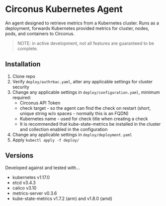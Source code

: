 # Circonus Kubernetes Agent

An agent designed to retrieve metrics from a Kubernetes cluster. Runs as a deployment, forwards Kubernetes provided metrics for cluster, nodes, pods, and containers to Circonus.

>NOTE: in active development, not all features are guaranteed to be complete.

## Installation

1. Clone repo
1. Verify `deploy/authrbac.yaml`, alter any applicable settings for cluster security
1. Change any applicable settings in `deploy/configuration.yaml`, minimum required:
   * Circonus API Token
   * check target - so the agent can find the check on restart (short, unique string w/o spaces - normally this is an FQDN)
   * Kubernetes name - used for check title when creating a check
   * It is recommended that kube-state-metrics be installed in the cluster and collection enabled in the configuration
1. Change any applicable settings in `deploy/deployment.yaml`
1. Apply `kubectl apply -f deploy/`

## Versions

Developed against and tested with...

* kubernetes v1.17.0
* etcd v3.4.3
* calico v3.10
* metrics-server v0.3.6
* kube-state-metrics v1.7.2 (arm) and v1.8.0 (amd)
